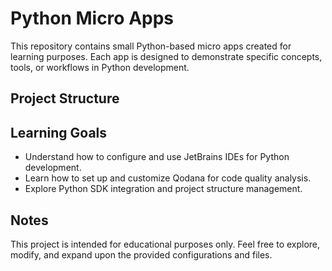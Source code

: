 # Python Micro Apps

This repository contains small Python-based micro apps created for learning purposes. Each app is designed to demonstrate specific concepts, tools, or workflows in Python development.

## Project Structure


## Learning Goals
- Understand how to configure and use JetBrains IDEs for Python development.
- Learn how to set up and customize Qodana for code quality analysis.
- Explore Python SDK integration and project structure management.


## Notes
This project is intended for educational purposes only. Feel free to explore, modify, and expand upon the provided configurations and files.
